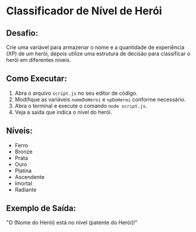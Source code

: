 # Classificador de Nível de Herói

## Desafio:

Crie uma variável para armazenar o nome e a quantidade de experiência (XP) de um herói, depois utilize uma estrutura de decisão para classificar o herói em diferentes níveis.

## Como Executar:

1. Abra o arquivo `script.js` no seu editor de código.
2. Modifique as variáveis `nomeDoHeroi` e `xpDoHeroi` conforme necessário.
3. Abra o terminal e execute o comando `node script.js`.
4. Veja a saída que indica o nível do herói.

## Níveis:

- Ferro
- Bronze
- Prata
- Ouro
- Platina
- Ascendente
- Imortal
- Radiante

## Exemplo de Saída:

"O (Nome do Herói) está no nível (patente do Herói)!"